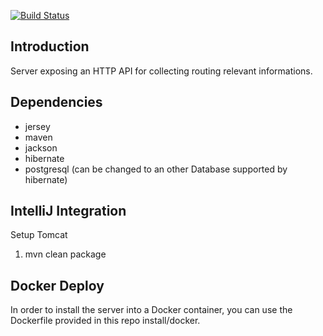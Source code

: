 [![Build Status](https://jenkins.vincinator.de/buildStatus/icon?job=bp17)](https://jenkins.vincinator.de/job/bp17)

## Introduction
Server exposing an HTTP API for collecting routing relevant informations.

## Dependencies

- jersey
- maven
- jackson
- hibernate
- postgresql (can be changed to an other Database supported by hibernate)


## IntelliJ Integration 
Setup Tomcat 

1) mvn clean package


## Docker Deploy

In order to install the server into a Docker container, you can use the Dockerfile provided in this repo install/docker.


